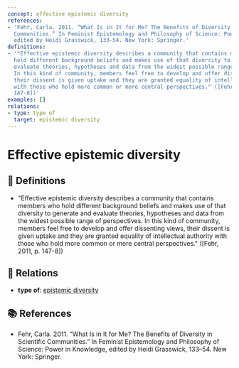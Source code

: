 ```yaml
---
concept: effective epistemic diversity
references:
- 'Fehr, Carla. 2011. “What Is in It for Me? The Benefits of Diversity in Scientific
  Communities.” In Feminist Epistemology and Philosophy of Science: Power in Knowledge,
  edited by Heidi Grasswick, 133–54. New York: Springer.'
definitions:
- '"Effective epistemic diversity describes a community that contains members who
  hold different background beliefs and makes use of that diversity to generate and
  evaluate theories, hypotheses and data from the widest possible range of perspectives.
  In this kind of community, members feel free to develop and offer dissenting views,
  their dissent is given uptake and they are granted equality of intellectual authority
  with those who hold more common or more central perspectives." ([Fehr, 2011, p.
  147-8])'
examples: []
relations:
- type: type of
  target: epistemic diversity
---
```


# Effective epistemic diversity

## 📖 Definitions

- "Effective epistemic diversity describes a community that contains members who hold different background beliefs and makes use of that diversity to generate and evaluate theories, hypotheses and data from the widest possible range of perspectives. In this kind of community, members feel free to develop and offer dissenting views, their dissent is given uptake and they are granted equality of intellectual authority with those who hold more common or more central perspectives." ([Fehr, 2011, p. 147-8])

## 🔗 Relations

- **type of**: [epistemic diversity](./epistemic-diversity.md)

## 📚 References

- Fehr, Carla. 2011. “What Is in It for Me? The Benefits of Diversity in Scientific Communities.” In Feminist Epistemology and Philosophy of Science: Power in Knowledge, edited by Heidi Grasswick, 133–54. New York: Springer.

